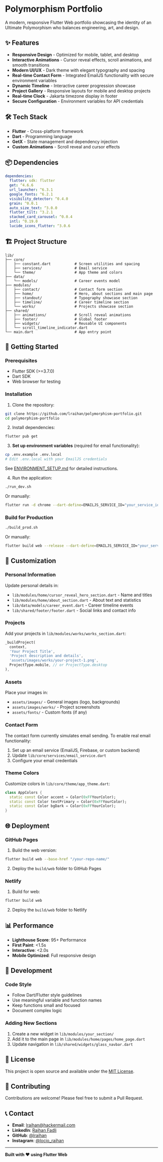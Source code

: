 # Polymorphism Portfolio

A modern, responsive Flutter Web portfolio showcasing the identity of an Ultimate Polymorphism who balances engineering, art, and design.

## ✨ Features

- **Responsive Design** - Optimized for mobile, tablet, and desktop
- **Interactive Animations** - Cursor reveal effects, scroll animations, and smooth transitions
- **Modern UI/UX** - Dark theme with elegant typography and spacing
- **Real-time Contact Form** - Integrated EmailJS functionality with secure environment variables
- **Dynamic Timeline** - Interactive career progression showcase
- **Project Gallery** - Responsive layouts for mobile and desktop projects
- **Real-time Clock** - Jakarta timezone display in footer
- **Secure Configuration** - Environment variables for API credentials

## 🛠 Tech Stack

- **Flutter** - Cross-platform framework
- **Dart** - Programming language
- **GetX** - State management and dependency injection
- **Custom Animations** - Scroll reveal and cursor effects

## 📦 Dependencies

```yaml
dependencies:
  flutter: sdk: flutter
  get: ^4.6.6
  url_launcher: ^6.3.1
  google_fonts: ^6.2.1
  visibility_detector: ^0.4.0
  grain: ^0.0.1
  auto_size_text: ^3.0.0
  flutter_tilt: ^3.2.1
  stacked_card_carousel: ^0.0.4
  intl: ^0.19.0
  lucide_icons_flutter: ^3.0.6
```

## 🏗 Project Structure

```
lib/
├── core/
│   ├── constant.dart           # Screen utilities and spacing
│   ├── services/               # Email service
│   └── theme/                  # App theme and colors
├── data/
│   └── models/                 # Career events model
├── modules/
│   ├── contact/                # Contact form section
│   ├── home/                   # Hero, about sections and main page
│   ├── standout/               # Typography showcase section
│   ├── timeline/               # Career timeline section
│   └── works/                  # Projects showcase section
├── shared/
│   ├── animations/             # Scroll reveal animations
│   ├── footer/                 # Global footer
│   ├── widgets/                # Reusable UI components
│   └── scroll_timeline_indicator.dart
└── main.dart                   # App entry point
```

## 🚀 Getting Started

### Prerequisites

- Flutter SDK (>=3.7.0)
- Dart SDK
- Web browser for testing

### Installation

1. Clone the repository:
```bash
git clone https://github.com/lraihan/polymorphism-portfolio.git
cd polymorphism-portfolio
```

2. Install dependencies:
```bash
flutter pub get
```

3. **Set up environment variables** (required for email functionality):
```bash
cp .env.example .env.local
# Edit .env.local with your EmailJS credentials
```
See [ENVIRONMENT_SETUP.md](ENVIRONMENT_SETUP.md) for detailed instructions.

4. Run the application:
```bash
./run_dev.sh
```
Or manually:
```bash
flutter run -d chrome --dart-define=EMAILJS_SERVICE_ID="your_service_id" --dart-define=EMAILJS_TEMPLATE_ID="your_template_id" --dart-define=EMAILJS_PUBLIC_KEY="your_public_key"
```

### Build for Production

```bash
./build_prod.sh
```
Or manually:
```bash
flutter build web --release --dart-define=EMAILJS_SERVICE_ID="your_service_id" --dart-define=EMAILJS_TEMPLATE_ID="your_template_id" --dart-define=EMAILJS_PUBLIC_KEY="your_public_key"
```

## 🎨 Customization

### Personal Information

Update personal details in:
- `lib/modules/home/cursor_reveal_hero_section.dart` - Name and titles
- `lib/modules/home/about_section.dart` - About text and statistics
- `lib/data/models/career_event.dart` - Career timeline events
- `lib/shared/footer/footer.dart` - Social links and contact info

### Projects

Add your projects in `lib/modules/works/works_section.dart`:

```dart
_buildProject(
  context,
  'Your Project Title',
  'Project description and details',
  'assets/images/works/your-project-1.png',
  ProjectType.mobile, // or ProjectType.desktop
),
```

### Assets

Place your images in:
- `assets/images/` - General images (logo, backgrounds)
- `assets/images/works/` - Project screenshots
- `assets/fonts/` - Custom fonts (if any)

### Contact Form

The contact form currently simulates email sending. To enable real email functionality:

1. Set up an email service (EmailJS, Firebase, or custom backend)
2. Update `lib/core/services/email_service.dart`
3. Configure your email credentials

### Theme Colors

Customize colors in `lib/core/theme/app_theme.dart`:

```dart
class AppColors {
  static const Color accent = Color(0xFFYourColor);
  static const Color textPrimary = Color(0xFFYourColor);
  static const Color bgDark = Color(0xFFYourColor);
}
```

## 🌐 Deployment

### GitHub Pages

1. Build the web version:
```bash
flutter build web --base-href "/your-repo-name/"
```

2. Deploy the `build/web` folder to GitHub Pages

### Netlify

1. Build for web:
```bash
flutter build web
```

2. Deploy the `build/web` folder to Netlify

## 📊 Performance

- **Lighthouse Score**: 95+ Performance
- **First Paint**: <1.5s
- **Interactive**: <2.0s
- **Mobile Optimized**: Full responsive design

## 🔧 Development

### Code Style

- Follow Dart/Flutter style guidelines
- Use meaningful variable and function names
- Keep functions small and focused
- Document complex logic

### Adding New Sections

1. Create a new widget in `lib/modules/your_section/`
2. Add it to the main page in `lib/modules/home/pages/home_page.dart`
3. Update navigation in `lib/shared/widgets/glass_navbar.dart`

## 📄 License

This project is open source and available under the [MIT License](LICENSE).

## 🤝 Contributing

Contributions are welcome! Please feel free to submit a Pull Request.

## 📞 Contact

- **Email**: lraihan@hackermail.com
- **LinkedIn**: [Raihan Fadli](https://www.linkedin.com/in/raihan-fadli-dev/)
- **GitHub**: [@lraihan](https://github.com/lraihan)
- **Instagram**: [@locio_raihan](https://www.instagram.com/locio_raihan/)

---

**Built with ❤️ using Flutter Web**
